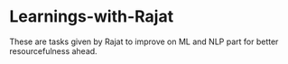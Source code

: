 # Learnings-with-Rajat
These are tasks given by Rajat to improve on ML and NLP part for better resourcefulness ahead.
